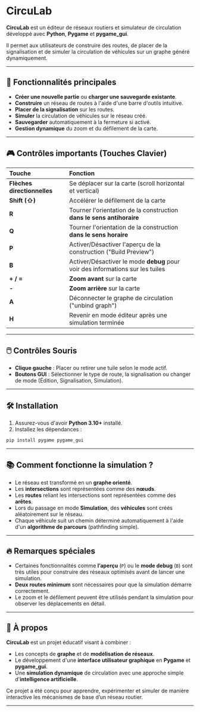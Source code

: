 # CircuLab

**CircuLab** est un éditeur de réseaux routiers et simulateur de circulation développé avec **Python**, **Pygame** et **pygame_gui**.

Il permet aux utilisateurs de construire des routes, de placer de la signalisation et de simuler la circulation de véhicules sur un graphe généré dynamiquement.

---

## 🚀 Fonctionnalités principales

- **Créer une nouvelle partie** ou **charger une sauvegarde existante**.
- **Construire** un réseau de routes à l'aide d'une barre d'outils intuitive.
- **Placer de la signalisation** sur les routes.
- **Simuler** la circulation de véhicules sur le réseau créé.
- **Sauvegarder** automatiquement à la fermeture si activé.
- **Gestion dynamique** du zoom et du défilement de la carte.

---

## 🎮 Contrôles importants (Touches Clavier)

| Touche                      | Fonction                                                                       |
| :-------------------------- | :----------------------------------------------------------------------------- |
| **Flèches directionnelles** | Se déplacer sur la carte (scroll horizontal et vertical)                       |
| **Shift (⇧)**               | Accélérer le défilement de la carte                                            |
| **R**                       | Tourner l'orientation de la construction **dans le sens antihoraire**          |
| **Q**                       | Tourner l'orientation de la construction **dans le sens horaire**              |
| **P**                       | Activer/Désactiver l'aperçu de la construction ("Build Preview")               |
| **B**                       | Activer/Désactiver le mode **debug** pour voir des informations sur les tuiles |
| **+ / =**                   | **Zoom avant** sur la carte                                                    |
| **-**                       | **Zoom arrière** sur la carte                                                  |
| **A**                       | Déconnecter le graphe de circulation ("unbind graph")                          |
| **H**                       | Revenir en mode éditeur après une simulation terminée                          |

---

## 🖱️ Contrôles Souris

- **Clique gauche** : Placer ou retirer une tuile selon le mode actif.
- **Boutons GUI** : Sélectionner le type de route, la signalisation ou changer de mode (Édition, Signalisation, Simulation).

---

## 🛠️ Installation

1. Assurez-vous d'avoir **Python 3.10+** installé.
2. Installez les dépendances :

```bash
pip install pygame pygame_gui
```

---

## 📚 Comment fonctionne la simulation ?

- Le réseau est transformé en un **graphe orienté**.
- Les **intersections** sont représentées comme des **nœuds**.
- Les **routes** reliant les intersections sont représentées comme des **arêtes**.
- Lors du passage en mode **Simulation**, des **véhicules** sont créés aléatoirement sur le réseau.
- Chaque véhicule suit un chemin déterminé automatiquement à l'aide d'un **algorithme de parcours** (pathfinding simple).

---

## 🔥 Remarques spéciales

- Certaines fonctionnalités comme **l’aperçu** (`P`) ou le **mode debug** (`B`) sont très utiles pour construire des réseaux optimisés avant de lancer une simulation.
- **Deux routes minimum** sont nécessaires pour que la simulation démarre correctement.
- Le zoom et le défilement peuvent être utilisés pendant la simulation pour observer les déplacements en détail.

---

## 🧠 À propos

**CircuLab** est un projet éducatif visant à combiner :

- Les concepts de **graphe** et de **modélisation de réseaux**.
- Le développement d'une **interface utilisateur graphique** en **Pygame** et **pygame_gui**.
- Une **simulation dynamique** de circulation avec une approche simple d'**intelligence artificielle**.

Ce projet a été conçu pour apprendre, expérimenter et simuler de manière interactive les mécanismes de base d’un réseau routier.

---
